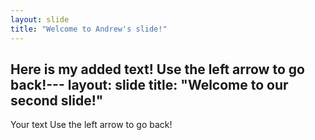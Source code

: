 ```yaml
---
layout: slide
title: "Welcome to Andrew's slide!"
---
```

Here is my added text!
Use the left arrow to go back!---
layout: slide
title: "Welcome to our second slide!"
---
Your text
Use the left arrow to go back!
